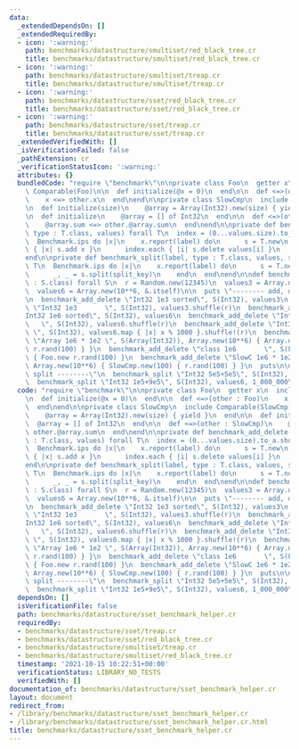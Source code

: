 ```yaml
---
data:
  _extendedDependsOn: []
  _extendedRequiredBy:
  - icon: ':warning:'
    path: benchmarks/datastructure/smultiset/red_black_tree.cr
    title: benchmarks/datastructure/smultiset/red_black_tree.cr
  - icon: ':warning:'
    path: benchmarks/datastructure/smultiset/treap.cr
    title: benchmarks/datastructure/smultiset/treap.cr
  - icon: ':warning:'
    path: benchmarks/datastructure/sset/red_black_tree.cr
    title: benchmarks/datastructure/sset/red_black_tree.cr
  - icon: ':warning:'
    path: benchmarks/datastructure/sset/treap.cr
    title: benchmarks/datastructure/sset/treap.cr
  _extendedVerifiedWith: []
  _isVerificationFailed: false
  _pathExtension: cr
  _verificationStatusIcon: ':warning:'
  attributes: {}
  bundledCode: "require \"benchmark\"\n\nprivate class Foo\n  getter x\n  include\
    \ Comparable(Foo)\n\n  def initialize(@x = 0)\n  end\n\n  def <=>(other : Foo)\n\
    \    x <=> other.x\n  end\nend\n\nprivate class SlowCmp\n  include Comparable(SlowCmp)\n\
    \n  def initialize(size)\n    @array = Array(Int32).new(size) { yield }\n  end\n\
    \n  def initialize\n    @array = [] of Int32\n  end\n\n  def <=>(other : SlowCmp)\n\
    \    @array.sum <=> other.@array.sum\n  end\nend\n\nprivate def benchmark_add_delete(label,\
    \ type : T.class, values) forall T\n  index = (0...values.size).to_a.shuffle Random.new(123)\n\
    \  Benchmark.ips do |x|\n    x.report(label) do\n      s = T.new\n      values.each\
    \ { |x| s.add x }\n      index.each { |i| s.delete values[i] }\n    end\n  end\n\
    end\n\nprivate def benchmark_split(label, type : T.class, values, split_key) forall\
    \ T\n  Benchmark.ips do |x|\n    x.report(label) do\n      s = T.new values\n\
    \      _, _ = s.split(split_key)\n    end\n  end\nend\n\ndef benchmark_sset(type\
    \ : S.class) forall S\n  r = Random.new(12345)\n  values3 = Array.new(10**3, &.itself)\n\
    \  values6 = Array.new(10**6, &.itself)\n\n  puts \"-------- add, delete --------\"\
    \n  benchmark_add_delete \"Int32 1e3 sorted\", S(Int32), values3\n  benchmark_add_delete\
    \ \"Int32 1e3       \", S(Int32), values3.shuffle(r)\n  benchmark_add_delete \"\
    Int32 1e6 sorted\", S(Int32), values6\n  benchmark_add_delete \"Int32 1e6    \
    \   \", S(Int32), values6.shuffle(r)\n  benchmark_add_delete \"Int32 1e3 * 1e3\
    \ \", S(Int32), values6.map { |x| x % 1000 }.shuffle!(r)\n  benchmark_add_delete\
    \ \"Array 1e6 * 1e2 \", S(Array(Int32)), Array.new(10**6) { Array.new(10**2) {\
    \ r.rand(100) } }\n  benchmark_add_delete \"class 1e6       \", S(Foo), Array.new(10**6)\
    \ { Foo.new r.rand(100) }\n  benchmark_add_delete \"SlowC 1e6 * 1e2 \", S(SlowCmp),\
    \ Array.new(10**6) { SlowCmp.new(100) { r.rand(100) } }\n  puts\n\n  puts \"--------\
    \ split --------\"\n  benchmark_split \"Int32 5e5+5e5\", S(Int32), values6, 5_000_000\n\
    \  benchmark_split \"Int32 1e5+9e5\", S(Int32), values6, 1_000_000\nend\n"
  code: "require \"benchmark\"\n\nprivate class Foo\n  getter x\n  include Comparable(Foo)\n\
    \n  def initialize(@x = 0)\n  end\n\n  def <=>(other : Foo)\n    x <=> other.x\n\
    \  end\nend\n\nprivate class SlowCmp\n  include Comparable(SlowCmp)\n\n  def initialize(size)\n\
    \    @array = Array(Int32).new(size) { yield }\n  end\n\n  def initialize\n  \
    \  @array = [] of Int32\n  end\n\n  def <=>(other : SlowCmp)\n    @array.sum <=>\
    \ other.@array.sum\n  end\nend\n\nprivate def benchmark_add_delete(label, type\
    \ : T.class, values) forall T\n  index = (0...values.size).to_a.shuffle Random.new(123)\n\
    \  Benchmark.ips do |x|\n    x.report(label) do\n      s = T.new\n      values.each\
    \ { |x| s.add x }\n      index.each { |i| s.delete values[i] }\n    end\n  end\n\
    end\n\nprivate def benchmark_split(label, type : T.class, values, split_key) forall\
    \ T\n  Benchmark.ips do |x|\n    x.report(label) do\n      s = T.new values\n\
    \      _, _ = s.split(split_key)\n    end\n  end\nend\n\ndef benchmark_sset(type\
    \ : S.class) forall S\n  r = Random.new(12345)\n  values3 = Array.new(10**3, &.itself)\n\
    \  values6 = Array.new(10**6, &.itself)\n\n  puts \"-------- add, delete --------\"\
    \n  benchmark_add_delete \"Int32 1e3 sorted\", S(Int32), values3\n  benchmark_add_delete\
    \ \"Int32 1e3       \", S(Int32), values3.shuffle(r)\n  benchmark_add_delete \"\
    Int32 1e6 sorted\", S(Int32), values6\n  benchmark_add_delete \"Int32 1e6    \
    \   \", S(Int32), values6.shuffle(r)\n  benchmark_add_delete \"Int32 1e3 * 1e3\
    \ \", S(Int32), values6.map { |x| x % 1000 }.shuffle!(r)\n  benchmark_add_delete\
    \ \"Array 1e6 * 1e2 \", S(Array(Int32)), Array.new(10**6) { Array.new(10**2) {\
    \ r.rand(100) } }\n  benchmark_add_delete \"class 1e6       \", S(Foo), Array.new(10**6)\
    \ { Foo.new r.rand(100) }\n  benchmark_add_delete \"SlowC 1e6 * 1e2 \", S(SlowCmp),\
    \ Array.new(10**6) { SlowCmp.new(100) { r.rand(100) } }\n  puts\n\n  puts \"--------\
    \ split --------\"\n  benchmark_split \"Int32 5e5+5e5\", S(Int32), values6, 5_000_000\n\
    \  benchmark_split \"Int32 1e5+9e5\", S(Int32), values6, 1_000_000\nend\n"
  dependsOn: []
  isVerificationFile: false
  path: benchmarks/datastructure/sset_benchmark_helper.cr
  requiredBy:
  - benchmarks/datastructure/sset/treap.cr
  - benchmarks/datastructure/sset/red_black_tree.cr
  - benchmarks/datastructure/smultiset/treap.cr
  - benchmarks/datastructure/smultiset/red_black_tree.cr
  timestamp: '2021-10-15 10:22:51+00:00'
  verificationStatus: LIBRARY_NO_TESTS
  verifiedWith: []
documentation_of: benchmarks/datastructure/sset_benchmark_helper.cr
layout: document
redirect_from:
- /library/benchmarks/datastructure/sset_benchmark_helper.cr
- /library/benchmarks/datastructure/sset_benchmark_helper.cr.html
title: benchmarks/datastructure/sset_benchmark_helper.cr
---
```

